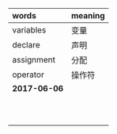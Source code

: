 | words | meaning |
| :--- | :--- |
| variables | 变量 |
| declare | 声明 |
| assignment | 分配 |
| operator | 操作符 |
| **2017-06-06** |  |
|  |  |
|  |  |
|  |  |
|  |  |
|  |  |
|  |  |
|  |  |
|  |  |
|  |  |
|  |  |




